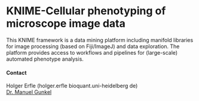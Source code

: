 # KNIME-Cellular phenotyping of microscope image data
This KNIME framework is a data mining platform including manifold libraries for image processing (based on Fiji/ImageJ) and data exploration. The platform provides access to workflows and pipelines for (large-scale) automated phenotype analysis.

#### Contact
Holger Erfle (holger.erfle <at> bioquant.uni-heidelberg <dot> de)<br/>
[Dr. Manuel Gunkel](http://congo.embl.de/hd-hub/dr-manuel-gunkel/)

